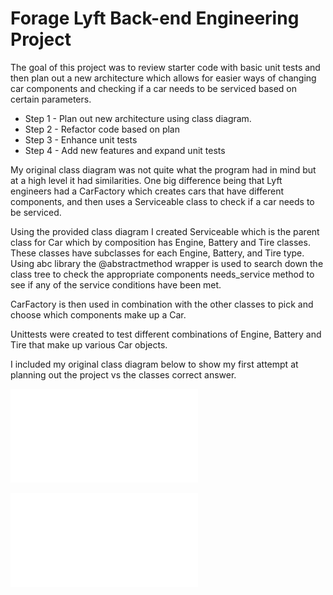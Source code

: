 # Forage Lyft Back-end Engineering Project
The goal of this project was to review starter code with basic unit tests and then plan out a new architecture which
allows for easier ways of changing car components and checking if a car needs to be serviced based on certain 
parameters.

- Step 1 - Plan out new architecture using class diagram.
- Step 2 - Refactor code based on plan
- Step 3 - Enhance unit tests
- Step 4 - Add new features and expand unit tests

My original class diagram was not quite what the program had in mind but at a high level it had similarities. 
One big difference being that Lyft engineers had a CarFactory which creates cars that have different components, 
and then uses a Serviceable class to check if a car needs to be serviced. 

Using the provided class diagram I created Serviceable which is the parent class for Car which by composition has 
Engine, Battery and Tire classes. These classes have subclasses for each Engine, Battery, and Tire type. Using abc 
library the @abstractmethod wrapper is used to search down the class tree to check the appropriate components 
needs_service method to see if any of the service conditions have been met. 

CarFactory is then used in combination with the other classes to pick and choose which components make up a Car. 

Unittests were created to test different combinations of Engine, Battery and Tire that make up various Car objects.

I included my original class diagram below to show my first attempt at planning out the project vs the classes correct
answer. 

![My UML diagram](UMLdiagram_ChristianFranklin.pdf)

![Courses UML diagram](Course_ClassDiagram.pdf)
